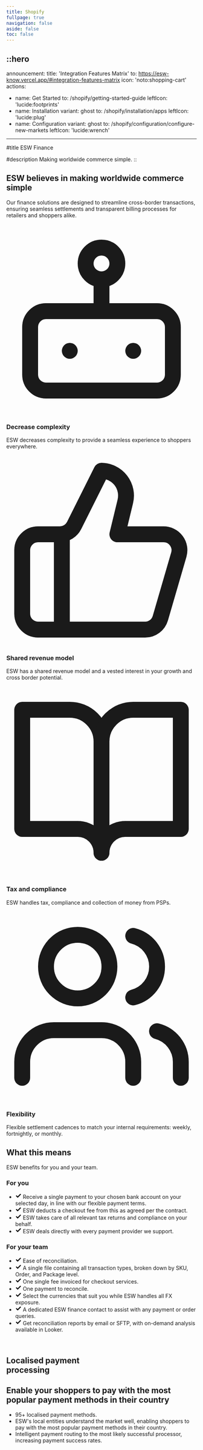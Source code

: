 ```yaml
---
title: Shopify
fullpage: true
navigation: false
aside: false
toc: false
---
```


::hero
---
announcement:
  title: 'Integration Features Matrix'
  to: https://esw-know.vercel.app/#integration-features-matrix
  icon: 'noto:shopping-cart'
actions:
  - name: Get Started
    to: /shopify/getting-started-guide
    leftIcon: 'lucide:footprints'
  - name: Installation
    variant: ghost
    to: /shopify/installation/apps
    leftIcon: 'lucide:plug'
  - name: Configuration
    variant: ghost
    to: /shopify/configuration/configure-new-markets
    leftIcon: 'lucide:wrench'
---

#title
ESW Finance

#description
Making worldwide commerce simple.
::



<!-- Features (theme-aware, dark-ready) — image removed -->
<div class="max-w-[85rem] px-4 py-10 sm:px-6 lg:px-8 lg:py-14 mx-auto text-foreground">
  <!-- Grid -->
  <div class="grid lg:grid-cols-3 gap-8 lg:gap-12">
    <div class="lg:col-span-1">
      <h2 class="font-bold text-2xl md:text-3xl text-foreground">
        ESW believes in making worldwide commerce simple
      </h2>
      <p class="mt-2 md:mt-4 text-muted-foreground">
        Our finance solutions are designed to streamline cross-border transactions, ensuring seamless settlements and transparent billing processes for retailers and shoppers alike.
      </p>
    </div>
    <!-- End Col -->

  <div class="lg:col-span-2">
      <div class="grid sm:grid-cols-2 gap-8 md:gap-12">
        <!-- Icon Block -->
        <div class="flex gap-x-5">
          <svg class="shrink-0 mt-1 size-6 text-primary" xmlns="http://www.w3.org/2000/svg" viewBox="0 0 24 24" fill="none" stroke="currentColor" stroke-width="2" stroke-linecap="round" stroke-linejoin="round" aria-hidden="true">
            <rect width="18" height="10" x="3" y="11" rx="2" />
            <circle cx="12" cy="5" r="2" />
            <path d="M12 7v4" />
            <line x1="8" x2="8" y1="16" y2="16" />
            <line x1="16" x2="16" y1="16" y2="16" />
          </svg>
          <div class="grow">
            <h3 class="text-lg font-semibold text-foreground">Decrease complexity</h3>
            <p class="mt-1 text-muted-foreground">ESW decreases complexity to provide a seamless experience to shoppers everywhere.</p>
          </div>
        </div><!-- End Icon Block -->

  <!-- Icon Block -->
  <div class="flex gap-x-5">
          <svg class="shrink-0 mt-1 size-6 text-primary" xmlns="http://www.w3.org/2000/svg" viewBox="0 0 24 24" fill="none" stroke="currentColor" stroke-width="2" stroke-linecap="round" stroke-linejoin="round" aria-hidden="true">
            <path d="M7 10v12" />
            <path d="M15 5.88 14 10h5.83a2 2 0 0 1 1.92 2.56l-2.33 8A2 2 0 0 1 17.5 22H4a2 2 0 0 1-2-2v-8a2 2 0 0 1 2-2h2.76a2 2 0 0 0 1.79-1.11L12 2h0a3.13 3.13 0 0 1 3 3.88Z" />
          </svg>
          <div class="grow">
            <h3 class="text-lg font-semibold text-foreground">Shared revenue model</h3>
            <p class="mt-1 text-muted-foreground">ESW has a shared revenue model and a vested interest in your growth and cross border potential.</p>
          </div>
        </div><!-- End Icon Block -->

  <!-- Icon Block -->
  <div class="flex gap-x-5">
          <svg class="shrink-0 mt-1 size-6 text-primary" xmlns="http://www.w3.org/2000/svg" viewBox="0 0 24 24" fill="none" stroke="currentColor" stroke-width="2" stroke-linecap="round" stroke-linejoin="round" aria-hidden="true">
            <path d="M2 3h6a4 4 0 0 1 4 4v14a3 3 0 0 0-3-3H2z" />
            <path d="M22 3h-6a4 4 0 0 0-4 4v14a3 3 0 0 1 3-3h7z" />
          </svg>
          <div class="grow">
            <h3 class="text-lg font-semibold text-foreground">Tax and compliance</h3>
            <p class="mt-1 text-muted-foreground">ESW handles tax, compliance and collection of money from PSPs.</p>
          </div>
        </div><!-- End Icon Block -->

  <!-- Icon Block -->
  <div class="flex gap-x-5">
          <svg class="shrink-0 mt-1 size-6 text-primary" xmlns="http://www.w3.org/2000/svg" viewBox="0 0 24 24" fill="none" stroke="currentColor" stroke-width="2" stroke-linecap="round" stroke-linejoin="round" aria-hidden="true">
            <path d="M16 21v-2a4 4 0 0 0-4-4H6a4 4 0 0 0-4 4v2" />
            <circle cx="9" cy="7" r="4" />
            <path d="M22 21v-2a4 4 0 0 0-3-3.87" />
            <path d="M16 3.13a4 4 0 0 1 0 7.75" />
          </svg>
          <div class="grow">
            <h3 class="text-lg font-semibold text-foreground">Flexibility</h3>
            <p class="mt-1 text-muted-foreground">Flexible settlement cadences to match your internal requirements: weekly, fortnightly, or monthly.</p>
          </div>
        </div><!-- End Icon Block -->
      </div>
    </div><!-- End Col -->
  </div><!-- End Grid -->
</div><!-- End Features -->



<div class="px-4 py-8 bg-white dark:bg-neutral-900">
  <div class="max-w-4xl mx-auto">
    <div class="text-center">
      <h2 class="text-3xl font-bold leading-tight text-gray-900 dark:text-white sm:text-4xl lg:text-5xl">What this means</h2>
      <p class="text-[15px] text-slate-600 dark:text-slate-300">ESW benefits for you and your team.</p>
    </div>
  </div>
</div>

  <div class="grid md:grid-cols-2 items-center gap-y-6 mt-12 max-md:max-w-md max-md:mx-auto">
      <!-- Shopify Card -->
      <div class="bg-white border border-gray-300 shadow-lg md:rounded-tl-3xl md:rounded-bl-3xl max-md:rounded-3xl p-8 sm:p-10">
        <h3 class="text-slate-900 text-lg font-semibold mb-4">For you</h3>
        <ul class="space-y-5">
          <li class="flex items-center text-[15px] text-slate-600 font-medium">
            <svg xmlns="http://www.w3.org/2000/svg" width="16" class="mr-3 fill-green-500" viewBox="0 0 24 24">
              <path d="M9.707 19.121a.997.997 0 0 1-1.414 0l-5.646-5.647a1.5 1.5 0 0 1 0-2.121l.707-.707a1.5 1.5 0 0 1 2.121 0L9 14.171l9.525-9.525a1.5 1.5 0 0 1 2.121 0l.707.707a1.5 1.5 0 0 1 0 2.121z" />
            </svg>
            Receive a single payment to your chosen bank account on your selected day, in line with our flexible payment terms.
          </li>
          <li class="flex items-center text-[15px] text-slate-600 font-medium">
            <svg xmlns="http://www.w3.org/2000/svg" width="16" class="mr-3 fill-green-500" viewBox="0 0 24 24">
              <path d="M9.707 19.121a.997.997 0 0 1-1.414 0l-5.646-5.647a1.5 1.5 0 0 1 0-2.121l.707-.707a1.5 1.5 0 0 1 2.121 0L9 14.171l9.525-9.525a1.5 1.5 0 0 1 2.121 0l.707.707a1.5 1.5 0 0 1 0 2.121z" />
            </svg>
            ESW deducts a checkout fee from this as agreed per the contract.
          </li>
          <li class="flex items-center text-[15px] text-slate-600 font-medium">
            <svg xmlns="http://www.w3.org/2000/svg" width="16" class="mr-3 fill-green-500" viewBox="0 0 24 24">
              <path d="M9.707 19.121a.997.997 0 0 1-1.414 0l-5.646-5.647a1.5 1.5 0 0 1 0-2.121l.707-.707a1.5 1.5 0 0 1 2.121 0L9 14.171l9.525-9.525a1.5 1.5 0 0 1 2.121 0l.707.707a1.5 1.5 0 0 1 0 2.121z" />
            </svg>
            ESW takes care of all relevant tax returns and compliance on your behalf.
          </li>
          <li class="flex items-center text-[15px] text-slate-600 font-medium">
            <svg xmlns="http://www.w3.org/2000/svg" width="16" class="mr-3 fill-green-500" viewBox="0 0 24 24">
              <path d="M9.707 19.121a.997.997 0 0 1-1.414 0l-5.646-5.647a1.5 1.5 0 0 1 0-2.121l.707-.707a1.5 1.5 0 0 1 2.121 0L9 14.171l9.525-9.525a1.5 1.5 0 0 1 2.121 0l.707.707a1.5 1.5 0 0 1 0 2.121z" />
            </svg>
            ESW deals directly with every payment provider we support.
          </li>
        </ul>
      </div>

  <!-- ESW Card -->
  <div class="bg-slate-900 border border-gray-900 shadow-xl rounded-3xl p-8 sm:p-10 relative md:right-1">
        <h3 class="text-white text-lg font-semibold mb-4">For your team</h3>
        <ul class="space-y-5">
          <li class="flex items-center text-[15px] text-slate-300 font-medium">
            <svg xmlns="http://www.w3.org/2000/svg" width="16" class="mr-3 fill-green-500" viewBox="0 0 24 24">
              <path d="M9.707 19.121a.997.997 0 0 1-1.414 0l-5.646-5.647a1.5 1.5 0 0 1 0-2.121l.707-.707a1.5 1.5 0 0 1 2.121 0L9 14.171l9.525-9.525a1.5 1.5 0 0 1 2.121 0l.707.707a1.5 1.5 0 0 1 0 2.121z" />
            </svg>
            Ease of reconciliation.
          </li>
          <li class="flex items-center text-[15px] text-slate-300 font-medium">
            <svg xmlns="http://www.w3.org/2000/svg" width="16" class="mr-3 fill-green-500" viewBox="0 0 24 24">
              <path d="M9.707 19.121a.997.997 0 0 1-1.414 0l-5.646-5.647a1.5 1.5 0 0 1 0-2.121l.707-.707a1.5 1.5 0 0 1 2.121 0L9 14.171l9.525-9.525a1.5 1.5 0 0 1 2.121 0l.707.707a1.5 1.5 0 0 1 0 2.121z" />
            </svg>
            A single file containing all transaction types, broken down by SKU, Order, and Package level.
          </li>
          <li class="flex items-center text-[15px] text-slate-300 font-medium">
            <svg xmlns="http://www.w3.org/2000/svg" width="16" class="mr-3 fill-green-500" viewBox="0 0 24 24">
              <path d="M9.707 19.121a.997.997 0 0 1-1.414 0l-5.646-5.647a1.5 1.5 0 0 1 0-2.121l.707-.707a1.5 1.5 0 0 1 2.121 0L9 14.171l9.525-9.525a1.5 1.5 0 0 1 2.121 0l.707.707a1.5 1.5 0 0 1 0 2.121z" />
            </svg>
            One single fee invoiced for checkout services.
          </li>
          <li class="flex items-center text-[15px] text-slate-300 font-medium">
            <svg xmlns="http://www.w3.org/2000/svg" width="16" class="mr-3 fill-green-500" viewBox="0 0 24 24">
              <path d="M9.707 19.121a.997.997 0 0 1-1.414 0l-5.646-5.647a1.5 1.5 0 0 1 0-2.121l.707-.707a1.5 1.5 0 0 1 2.121 0L9 14.171l9.525-9.525a1.5 1.5 0 0 1 2.121 0l.707.707a1.5 1.5 0 0 1 0 2.121z" />
            </svg>
            One payment to reconcile.
          </li>
          <li class="flex items-center text-[15px] text-slate-300 font-medium">
            <svg xmlns="http://www.w3.org/2000/svg" width="16" class="mr-3 fill-green-500" viewBox="0 0 24 24">
              <path d="M9.707 19.121a.997.997 0 0 1-1.414 0l-5.646-5.647a1.5 1.5 0 0 1 0-2.121l.707-.707a1.5 1.5 0 0 1 2.121 0L9 14.171l9.525-9.525a1.5 1.5 0 0 1 2.121 0l.707.707a1.5 1.5 0 0 1 0 2.121z" />
            </svg>
            Select the currencies that suit you while ESW handles all FX exposure.
          </li>
          <li class="flex items-center text-[15px] text-slate-300 font-medium">
            <svg xmlns="http://www.w3.org/2000/svg" width="16" class="mr-3 fill-green-500" viewBox="0 0 24 24">
              <path d="M9.707 19.121a.997.997 0 0 1-1.414 0l-5.646-5.647a1.5 1.5 0 0 1 0-2.121l.707-.707a1.5 1.5 0 0 1 2.121 0L9 14.171l9.525-9.525a1.5 1.5 0 0 1 2.121 0l.707.707a1.5 1.5 0 0 1 0 2.121z" />
            </svg>
            A dedicated ESW finance contact to assist with any payment or order queries.
          </li>
          <li class="flex items-center text-[15px] text-slate-300 font-medium">
            <svg xmlns="http://www.w3.org/2000/svg" width="16" class="mr-3 fill-green-500" viewBox="0 0 24 24">
              <path d="M9.707 19.121a.997.997 0 0 1-1.414 0l-5.646-5.647a1.5 1.5 0 0 1 0-2.121l.707-.707a1.5 1.5 0 0 1 2.121 0L9 14.171l9.525-9.525a1.5 1.5 0 0 1 2.121 0l.707.707a1.5 1.5 0 0 1 0 2.121z" />
            </svg>
            Get reconciliation reports by email or SFTP, with on-demand analysis available in Looker.
          </li>
        </ul>
      </div>
    </div>
  </div>
</div>

<br>

<!-- Localised payment processing (integrated with 80% radial gauge) -->
<section class="w-full">
  <div class="mx-auto max-w-6xl px-6 py-14">
    <!-- Title -->
    <h1 class="text-4xl sm:text-5xl font-semibold leading-tight tracking-tight text-foreground">
      Localised payment<br class="hidden sm:block" />
      processing
    </h1>

<!-- Accent underline -->
  <div class="mt-4 h-[3px] w-24 rounded-full bg-primary"></div>

  <div class="mt-10 grid gap-10 lg:grid-cols-12">
      <!-- Left copy -->
      <div class="lg:col-span-7 space-y-6">
        <h2 class="text-xl sm:text-2xl font-semibold text-foreground">
          Enable your shoppers to pay with the most popular
          payment methods in their country
        </h2>

  <ul class="space-y-3 text-lg/7 text-muted-foreground">
          <li class="flex gap-3">
            <span class="mt-2 h-2 w-2 shrink-0 rounded-full bg-primary"></span>
            <span><span class="font-semibold text-foreground">95+</span> <span class="underline underline-offset-4">localised</span> payment methods.</span>
          </li>
          <li class="flex gap-3">
            <span class="mt-2 h-2 w-2 shrink-0 rounded-full bg-primary"></span>
            <span>ESW's local entities understand the market well, enabling shoppers to pay with the most popular payment methods in their country.</span>
          </li>
          <li class="flex gap-3">
            <span class="mt-2 h-2 w-2 shrink-0 rounded-full bg-primary"></span>
            <span>Intelligent payment routing to the most likely successful processor, increasing payment success rates.</span>
          </li>
        </ul>
      </div>

<!-- Right: 80% Radial Progress + copy -->
  <div class="lg:col-span-5">
        <div class="flex items-center gap-7">
          <!-- 80% Radial Progress Indicator (your SVG pattern) -->
          <div class="relative size-40">
            <svg
              class="size-full -rotate-90"
              viewBox="0 0 36 36"
              role="img"
              aria-label="Progress 80 percent"
              xmlns="http://www.w3.org/2000/svg"
            >
              <!-- Track -->
              <circle
                cx="18" cy="18" r="16" fill="none"
                class="stroke-current text-muted-foreground/30"
                stroke-width="2" stroke-linecap="round"
                stroke-dasharray="100 100"
              ></circle>

  <!-- Progress (80%) -->
  <circle
                cx="18" cy="18" r="16" fill="none"
                class="stroke-current text-primary"
                stroke-width="2.5" stroke-linecap="round"
                stroke-dasharray="80 100"
              ></circle>
            </svg>

  <!-- Center value -->
  <div class="absolute inset-0 grid place-items-center text-center leading-none">
              <span class="text-3xl font-bold text-primary">80%</span>
              <span class="mt-1 text-xs text-muted-foreground">Likely to purchase</span>
            </div>
          </div>

<!-- Supporting copy -->
  <div class="max-w-sm text-foreground">
            <p class="text-lg">
              Nearly <span class="font-semibold">80% of consumers</span> are more likely to purchase
              from brands offering <span class="underline underline-offset-4">personalised</span>
              payment experiences.
            </p>
            <p class="mt-2 text-xs uppercase tracking-wide text-muted-foreground">Source: McKinsey</p>
          </div>
        </div>
      </div>
    </div>
  </div>
</section>






